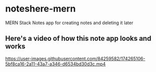 # noteshere-mern
MERN Stack Notes app for creating notes and deleting it later 
## Here's a video of how this note app looks and works


https://user-images.githubusercontent.com/84259582/174265106-5bf8ca16-2a11-43a7-a346-d6534bd30d3c.mp4


